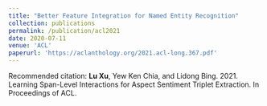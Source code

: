 ```yaml
---
title: "Better Feature Integration for Named Entity Recognition"
collection: publications
permalink: /publication/acl2021
date: 2020-07-11
venue: 'ACL'
paperurl: 'https://aclanthology.org/2021.acl-long.367.pdf'
---
```

Recommended citation: **Lu  Xu**, Yew Ken Chia, and Lidong Bing. 2021. Learning Span-Level Interactions for Aspect Sentiment Triplet Extraction. In Proceedings of ACL.
